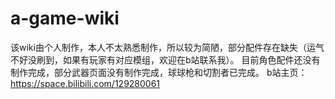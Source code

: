 # a-game-wiki

该wiki由个人制作，本人不太熟悉制作，所以较为简陋，部分配件存在缺失（运气不好没刷到，如果有玩家有对应模组，欢迎在b站联系我）。
目前角色配件还没有制作完成，部分武器页面没有制作完成，球球枪和切割者已完成。
b站主页：https://space.bilibili.com/129280061
